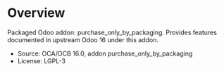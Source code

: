 # Overview

Packaged Odoo addon: purchase_only_by_packaging. Provides features documented in upstream Odoo 16 under this addon.

- Source: OCA/OCB 16.0, addon purchase_only_by_packaging
- License: LGPL-3
